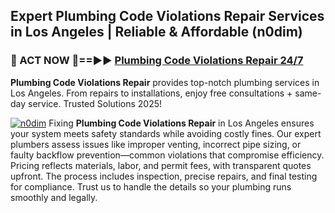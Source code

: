 ## Expert Plumbing Code Violations Repair Services in Los Angeles | Reliable & Affordable (n0dim)  

<h3>🚿 ACT NOW 🌟==►► <a href="https://tinyurl.com/2ne6vx2x" rel="nofollow">Plumbing Code Violations Repair 24/7</a></h3>

**Plumbing Code Violations Repair** provides top-notch plumbing services in Los Angeles. From repairs to installations, enjoy free consultations + same-day service. Trusted Solutions 2025!

[![n0dim](https://i.imgur.com/4PFF4AK.jpeg)](https://tinyurl.com/2ne6vx2x)
Fixing **Plumbing Code Violations Repair** in Los Angeles ensures your system meets safety standards while avoiding costly fines. Our expert plumbers assess issues like improper venting, incorrect pipe sizing, or faulty backflow prevention—common violations that compromise efficiency. Pricing reflects materials, labor, and permit fees, with transparent quotes upfront. The process includes inspection, precise repairs, and final testing for compliance. Trust us to handle the details so your plumbing runs smoothly and legally.